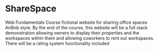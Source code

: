 # ShareSpace
Web Fundamentals Course fictional website for sharing office spaces AirBnb style.
By the end of the course, this website will be a full stack demonstration allowing owners to display their properties and the workspaces within them and allowing coworkers to rent out workspaces.
There will be a rating system functionality included
